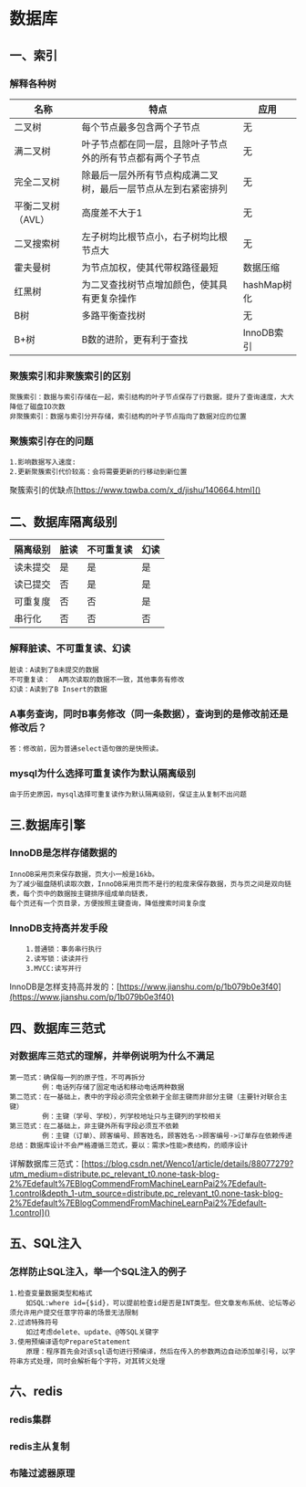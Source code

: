# 数据库

## 一、索引

### 解释各种树

| 名称 | 特点 | 应用 |
| ---- | ---- | ---- |
| 二叉树 | 每个节点最多包含两个子节点 | 无 |
| 满二叉树 | 叶子节点都在同一层，且除叶子节点外的所有节点都有两个子节点 | 无 |
| 完全二叉树 | 除最后一层外所有节点构成满二叉树，最后一层节点从左到右紧密排列 | 无 |
| 平衡二叉树（AVL） | 高度差不大于1 | 无 |
| 二叉搜索树 | 左子树均比根节点小，右子树均比根节点大 | 无 |
| 霍夫曼树 | 为节点加权，使其代带权路径最短 | 数据压缩 |
| 红黑树 | 为二叉查找树节点增加颜色，使其具有更复杂操作 | hashMap树化 |
| B树 | 多路平衡查找树 | 无 |
| B+树 | B数的进阶，更有利于查找 | InnoDB索引 |

### 聚簇索引和非聚簇索引的区别
    聚簇索引：数据与索引存储在一起，索引结构的叶子节点保存了行数据，提升了查询速度，大大降低了磁盘IO次数
    非聚簇索引：数据与索引分开存储，索引结构的叶子节点指向了数据对应的位置
    
### 聚簇索引存在的问题
    1.影响数据写入速度:
    2.更新聚簇索引代价较高：会将需要更新的行移动到新位置

聚簇索引的优缺点[https://www.tqwba.com/x_d/jishu/140664.html]()

## 二、数据库隔离级别

| 隔离级别 | 脏读 | 不可重复读 | 幻读 |
| ---- | ---- | ---- | ---- |
| 读未提交 | 是 | 是 | 是 |
| 读已提交 | 否 | 是 | 是 |
| 可重复度 | 否 | 否 | 是 |
| 串行化 | 否 | 否 | 否 |

### 解释脏读、不可重复读、幻读
    脏读：A读到了B未提交的数据
    不可重复读：  A两次读取的数据不一致，其他事务有修改
    幻读：A读到了B Insert的数据
    
### A事务查询，同时B事务修改（同一条数据），查询到的是修改前还是修改后？
    答：修改前，因为普通select语句做的是快照读。
    
### mysql为什么选择可重复读作为默认隔离级别
    由于历史原因，mysql选择可重复读作为默认隔离级别，保证主从复制不出问题

## 三.数据库引擎

### InnoDB是怎样存储数据的
    InnoDB采用页来保存数据，页大小一般是16kb。
    为了减少磁盘随机读取次数，InnoDB采用页而不是行的粒度来保存数据，页与页之间是双向链表，每个页中的数据按主键排序组成单向链表，
    每个页还有一个页目录，方便按照主键查询，降低搜索时间复杂度

### InnoDB支持高并发手段
        1.普通锁：事务串行执行
        2.读写锁：读读并行
        3.MVCC:读写并行

InnoDB是怎样支持高并发的：[https://www.jianshu.com/p/1b079b0e3f40](https://www.jianshu.com/p/1b079b0e3f40)

## 四、数据库三范式

### 对数据库三范式的理解，并举例说明为什么不满足
    第一范式：确保每一列的原子性，不可再拆分
            例：电话列存储了固定电话和移动电话两种数据
    第二范式：在一基础上，表中的字段必须完全依赖于全部主键而非部分主键（主要针对联合主键）
            例：主键（学号、学校），列学校地址只与主键列的学校相关
    第三范式：在二基础上，非主键外所有字段必须互不依赖
            例：主键（订单）、顾客编号、顾客姓名，顾客姓名->顾客编号->订单存在依赖传递
    总结：数据库设计不会严格遵循三范式，要以：需求>性能>表结构，的顺序设计
详解数据库三范式：[https://blog.csdn.net/Wenco1/article/details/88077279?utm_medium=distribute.pc_relevant_t0.none-task-blog-2%7Edefault%7EBlogCommendFromMachineLearnPai2%7Edefault-1.control&depth_1-utm_source=distribute.pc_relevant_t0.none-task-blog-2%7Edefault%7EBlogCommendFromMachineLearnPai2%7Edefault-1.control]()

## 五、SQL注入

### 怎样防止SQL注入，举一个SQL注入的例子
    1.检查变量数据类型和格式
        如SQL:where id={$id}，可以提前检查id是否是INT类型。但文章发布系统、论坛等必须允许用户提交任意字符串的场景无法限制
    2.过滤特殊符号
        如过考虑delete、update、@等SQL关键字
    3.使用预编译语句PrepareStatement
        原理：程序首先会对该sql语句进行预编译，然后在传入的参数两边自动添加单引号，以字符串方式处理，同时会解析每个字符，对其转义处理

## 六、redis

### redis集群

### redis主从复制

### 布隆过滤器原理